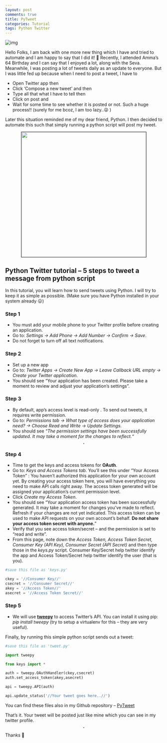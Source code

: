 ```yaml
---
layout: post
comments: true
title: PyTweet
categories: Tutorial
tags: Python Twitter
---
```

![img](/blog/public/img/pytweet0.jpg)

Hello Folks, I am back with one more new thing which I have and tried to automate and I am happy to say that I did it! 🙂
Recently, I attended Amma’s 64 Birthday and I can say that I enjoyed a lot, along with the Seva. Meanwhile, I was posting a lot of tweets daily as an update to everyone. But I was little fed up because when I need to post a tweet, I have to
- Open Twitter app then
- Click ‘Compose a new tweet’ and then
- Type all that what I have to tell then
- Click on post and
- Wait for some time to see whether it is posted or not.
Such a huge process!! (surely for me bcoz, I am too lazy..😜 )

Later this situation reminded me of my dear friend, Python. I then decided to automate this such that simply running a python script will post my tweet.

<p align="center">
  <img title="" src="/blog/public/img/pytweet1.png" alt="" style="border: 1px solid" width="400px">
</p>

## Python Twitter tutorial – 5 steps to tweet a message from python script

In this tutorial, you will learn how to send tweets using Python. I will try to keep it as simple as possible. (Make sure you have Python installed in your system already 😛)

### Step 1
- You must add your mobile phone to your Twitter profile before creating an application.
- Go to:   *Settings -> Add Phone -> Add Number -> Confirm -> Save*.
- Do not forget to turn off all text notifications.

### Step 2
- Set up a new app
- Go to: *Twitter Apps  -> Create New App -> Leave Callback URL empty -> Create your Twitter application*.
- You should see “Your application has been created. Please take a moment to review and adjust your application’s settings”.

### Step 3
- By default, app’s access level is read-only . To send out tweets, it requires write permission.
- Go to: *Permissions tab -> What type of access does your application need? -> Choose  Read and Write -> Update Settings*.
- You should see *“The permission settings have been successfully updated. It may take a moment for the changes to reflect.“*

<p align="center">
  <img title="" src="/blog/public/img/pytweet2.png" alt="" style="border: 1px solid">
</p>

### Step 4
- Time to get the keys and access tokens for **OAuth**.
- Go to: *Keys and Access Tokens tab*. You’ll see this under   “Your Access Token” : You haven’t authorized this application for your own account yet. By creating your access token here, you will have everything you need to make API calls right away. The access token generated will be assigned your application’s current permission level.
- Click *Create my Access Token*.
- You should see “Your application access token has been successfully generated. It may take a moment for changes you’ve made to reflect. Refresh if your changes are not yet indicated. This access token can be used to make API requests on your own account’s behalf. **Do not share your access token secret with anyone.**”
- Verify that you see access token/secret – and the permission is set to “read and write”.
- From this page, note down the *Access Token, Access Token Secret, Consumer Key (API Key), Consumer Secret (API Secret)* and then type those in the *keys.py* script. Consumer Key/Secret help twitter identify the app and Access Token/Secret help twitter identify the user (that is you).

```python
#save this file as 'keys.py'

ckey = '//Consumer Key//'
csecret = '//Consumer Secret//'
akey = '//Access Token//'
asecret = '//Access Token Secret//'
```

### Step 5
- We will use [**tweepy**](http://docs.tweepy.org/en/latest/api.html) to access Twitter’s API. You can install it using pip:  *pip install tweepy*  (try to setup a virtualenv for this – they are very useful).

Finally, by running this simple python script sends out a tweet:

```python
#save this file as 'tweet.py'

import tweepy

from keys import *

auth = tweepy.OAuthHandler(ckey,csecret)
auth.set_access_token(akey,asecret)

api = tweepy.API(auth)

api.update_status('//Your tweet goes here..//')
```
You can find these files also in my Github  repository – [PyTweet](https://github.com/vchrombie/PyCrumbs/tree/master/PyTweetIt)

That’s it. Your tweet will be posted just like mine which you can see in my twitter profile.

<p align="center">
  <img title="just show off!! 😜" src="/blog/public/img/pytweet3.png" alt="" style="border: 1px solid">
</p>

Thanks 🙂
